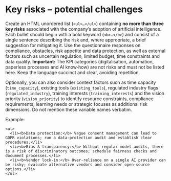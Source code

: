 # Key risks – potential challenges

Create an HTML unordered list (`<ul>…</ul>`) containing **no more than three key risks** associated with the company’s adoption of artificial intelligence. Each bullet should begin with a bold keyword (`<b>…</b>`) and consist of a single sentence describing the risk and, where appropriate, a brief suggestion for mitigating it. Use the questionnaire responses on compliance, obstacles, risk appetite and data protection, as well as external factors such as uncertain regulation, limited budget, time constraints and data quality. **Important:** The KPI categories (digitalisation, automation, paperless processes and AI know‑how) are not risks and must not be listed here. Keep the language succinct and clear, avoiding repetition.

Optionally, you can also consider context factors such as time capacity (`time_capacity`), existing tools (`existing_tools`), regulated industry flags (`regulated_industry`), training interests (`training_interests`) and the vision priority (`vision_priority`) to identify resource constraints, compliance requirements, learning needs or strategic focuses as additional risk dimensions. Do not mention these variable names verbatim.

Example:

```
<ul>
  <li><b>Data protection:</b> Vague consent management can lead to GDPR violations; run a data‑protection audit and establish clear procedures.</li>
  <li><b>Bias & transparency:</b> Without regular model audits, there is a risk of discriminatory outcomes; schedule fairness checks and document processes.</li>
  <li><b>Vendor lock‑in:</b> Over‑reliance on a single AI provider can be risky; evaluate alternative vendors and consider open‑source options.</li>
</ul>
```